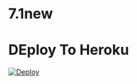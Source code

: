 # 7.1new

# DEploy To Heroku
[![Deploy](https://www.herokucdn.com/deploy/button.svg)](https://heroku.com/deploy?template=https://https://github.com/lolivai/7.1new)
